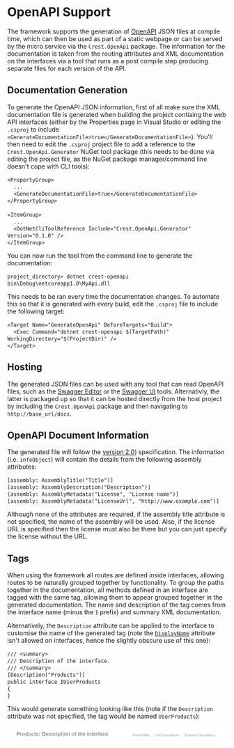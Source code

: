 # OpenAPI Support

The framework supports the generation of [OpenAPI](https://www.openapis.org/)
JSON files at compile time, which can then be used as part of a static webpage
or can be served by the micro service via the `Crest.OpenApi` package. The
information for the documentation is taken from the routing attributes and XML
documentation on the interfaces via a tool that runs as a post compile step
producing separate files for each version of the API.

## Documentation Generation

To generate the OpenAPI JSON information, first of all make sure the XML
documentation file is generated when building the project contiaing the web API
interfaces (either by the Properties page in Visual Studio or editing the
`.csproj` to include
`<GenerateDocumentationFile>true</GenerateDocumentationFile>`). You'll then
need to edit the `.csproj` project file to add a reference to the
`Crest.OpenApi.Generator` NuGet tool package (this needs to be done via editing
the project file, as the NuGet package manager/command line doesn't cope with
CLI tools):

    <PropertyGroup>
      ...
      <GenerateDocumentationFile>true</GenerateDocumentationFile>
    </PropertyGroup>

    <ItemGroup>
      ...
      <DotNetCliToolReference Include="Crest.OpenApi.Generator" Version="0.1.0" />
    </ItemGroup>

You can now run the tool from the command line to generate the documentation:

    project_directory> dotnet crest-openapi bin\Debug\netcoreapp1.0\MyApi.dll

This needs to be ran every time the documentation changes. To automate this so
that it is generated with every build, edit the `.csproj` file to include the
following target:

    <Target Name="GenerateOpenApi" BeforeTargets="Build">
      <Exec Command="dotnet crest-openapi $(TargetPath)" WorkingDirectory="$(ProjectDir)" />
    </Target>

## Hosting

The generated JSON files can be used with any tool that can read OpenAPI files,
such as the [Swagger Editor](https://swagger.io/swagger-editor/) or the
[Swagger UI](https://swagger.io/swagger-ui/) tools. Alternativly, the latter is
packaged up so that it can be hosted directly from the host project by
including the `Crest.OpenApi` package and then navigating to
`http://base_url/docs`.

## OpenAPI Document Information

The generated file will follow the
[version 2.0](https://github.com/OAI/OpenAPI-Specification/blob/master/versions/2.0.md))
specification. The information (i.e. `infoObject`) will contain the details from
the following assembly attributes:

    [assembly: AssemblyTitle("Title")]
    [assembly: AssemblyDescription("Description")]
    [assembly: AssemblyMetadata("License", "License name")]
    [assembly: AssemblyMetadata("LicenseUrl", "http://www.example.com")]

Although none of the attributes are required, if the assembly title attribute is
not specified, the name of the assembly will be used. Also, if the license URL
is specified then the license must also be there but you can just specify the
license without the URL.

## Tags

When using the framework all routes are defined inside interfaces, allowing
routes to be naturally grouped together by functionality. To group the paths
together in the documentation, all methods defined in an interface are tagged
with the same tag, allowing them to appear grouped together in the generated
documentation. The name and description of the tag comes from the interface name
(minus the `I` prefix) and summary XML documentation.

Alternatively, the `Description` attribute can be applied to the interface to
customise the name of the generated tag (note the
[`DisplayName`](https://msdn.microsoft.com/en-us/library/system.componentmodel.displaynameattribute.aspx)
attribute isn't allowed on interfaces, hence the slightly obscure use of this one):

    /// <summary>
    /// Description of the interface.
    /// </summary>
    [Description("Products")]
    public interface IUserProducts
    {
    }

This would generate something looking like this (note if the `Description`
attribute was not specified, the tag would be named `UserProducts`):

![Example tag output](images/TagExampleOutput.png)
